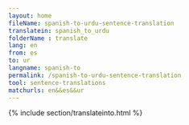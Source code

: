 ```yaml
---
layout: home
fileName: spanish-to-urdu-sentence-translation
translatein: spanish_to_urdu
folderName : translate
lang: en
from: es
to: ur
langname: spanish-to
permalink: /spanish-to-urdu-sentence-translation
tool: sentence-translations
matchurls: en&&es&&ur
---
```

{% include section/translateinto.html %}
